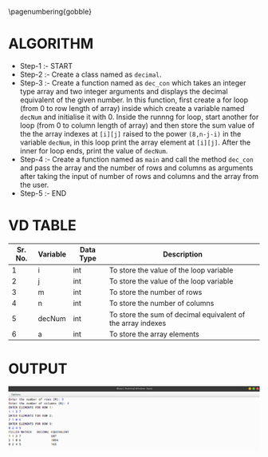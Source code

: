 \pagenumbering{gobble}

# ALGORITHM

- Step-1 :- START
- Step-2 :- Create a class named as `decimal`.
- Step-3 :- Create a function named as `dec_con` which takes an integer type array and two integer arguments and displays the decimal equivalent of the given number. In this function, first create a for loop (from 0 to row length of array) inside which create a variable named `decNum` and initialise it with 0. Inside the runnng for loop, start another for loop (from 0 to column length of array) and then store the sum value of the the array indexes at `[i][j]` raised to the power `(8,n-j-i)` in the variable `decNum`, in this loop print the array element at `[i][j]`. After the inner for loop ends, print the value of `decNum`.
- Step-4 :- Create a function named as `main` and call the method `dec_con` and pass the array and the number of rows and columns as arguments after taking the input of number of rows and columns and the array from the user.
- Step-5 :- END

# VD TABLE

| Sr. No. | Variable | Data Type | Description |
| --- | --- | --- | --- |
| 1 | i | int | To store the value of the loop variable |
| 2 | j | int | To store the value of the loop variable |
| 3 | m | int | To store the number of rows |
| 4 | n | int | To store the number of columns |
| 5 | decNum | int | To store the sum of decimal equivalent of the array indexes |
| 6 | a | int | To store the array elements |


# OUTPUT


![](./output.png)
